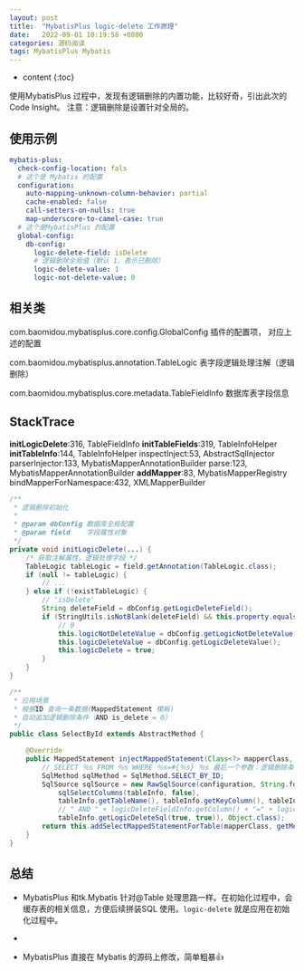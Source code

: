 ```yaml
---
layout: post
title:  "MybatisPlus logic-delete 工作原理"
date:   2022-09-01 10:19:58 +0800
categories: 源码阅读
tags: MybatisPlus Mybatis
---
```


* content
{:toc}

使用MybatisPlus 过程中，发现有逻辑删除的内置功能，比较好奇，引出此次的Code Insight。
注意：逻辑删除是设置针对全局的。

## 使用示例
```yaml
mybatis-plus:
  check-config-location: fals
  # 这个是 Mybatis 的配置
  configuration:
    auto-mapping-unknown-column-behavior: partial
    cache-enabled: false
    call-setters-on-nulls: true
    map-underscore-to-camel-case: true
  # 这个是MybatisPlus 的配置
  global-config:
    db-config:
      logic-delete-field: isDelete
      # 逻辑删除全局值（默认 1、表示已删除）
      logic-delete-value: 1
      logic-not-delete-value: 0
```

## 相关类

com.baomidou.mybatisplus.core.config.GlobalConfig 插件的配置项， 对应上述的配置

com.baomidou.mybatisplus.annotation.TableLogic  表字段逻辑处理注解（逻辑删除）

com.baomidou.mybatisplus.core.metadata.TableFieldInfo 数据库表字段信息

## StackTrace

**initLogicDelete**:316, TableFieldInfo 
**initTableFields**:319, TableInfoHelper
**initTableInfo**:144, TableInfoHelper 
inspectInject:53, AbstractSqlInjector 
parserInjector:133, MybatisMapperAnnotationBuilder
parse:123, MybatisMapperAnnotationBuilder 
**addMapper**:83, MybatisMapperRegistry
bindMapperForNamespace:432, XMLMapperBuilder

```java
/**
 * 逻辑删除初始化
 *
 * @param dbConfig 数据库全局配置
 * @param field    字段属性对象
 */
private void initLogicDelete(...) {
    /* 获取注解属性，逻辑处理字段 */
    TableLogic tableLogic = field.getAnnotation(TableLogic.class);
    if (null != tableLogic) {
        // ...
    } else if (!existTableLogic) {
        // 'isDelete'
        String deleteField = dbConfig.getLogicDeleteField();
        if (StringUtils.isNotBlank(deleteField) && this.property.equals(deleteField)) {
            // 0
            this.logicNotDeleteValue = dbConfig.getLogicNotDeleteValue();
            this.logicDeleteValue = dbConfig.getLogicDeleteValue();
            this.logicDelete = true;
        }
    }
}
```

```java
/**
 * 应用场景
 * 根据ID 查询一条数据(MappedStatement 模板)
 * 自动追加逻辑删除条件（AND is_delete = 0）
 */
public class SelectById extends AbstractMethod {

    @Override
    public MappedStatement injectMappedStatement(Class<?> mapperClass, Class<?> modelClass, TableInfo tableInfo) {
        // SELECT ％s FROM ％s WHERE ％s=#{％s} ％s 最后一个参数：逻辑删除条件
        SqlMethod sqlMethod = SqlMethod.SELECT_BY_ID;
        SqlSource sqlSource = new RawSqlSource(configuration, String.format(sqlMethod.getSql(),
            sqlSelectColumns(tableInfo, false),
            tableInfo.getTableName(), tableInfo.getKeyColumn(), tableInfo.getKeyProperty(),
            // " AND " + logicDeleteFieldInfo.getColumn() + "=" + logicDeleteFieldInfo.getLogicNotDeleteValue();
            tableInfo.getLogicDeleteSql(true, true)), Object.class);
        return this.addSelectMappedStatementForTable(mapperClass, getMethod(sqlMethod), sqlSource, tableInfo);
    }
}
```

## 总结

- MybatisPlus 和tk.Mybatis 针对@Table 处理思路一样。在初始化过程中，会缓存表的相关信息，方便后续拼装SQL 使用。`logic-delete` 就是应用在初始化过程中。

- 

- MybatisPlus 直接在 Mybatis 的源码上修改，简单粗暴👍
